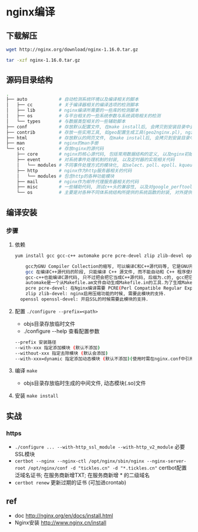 # nginx编译

## 下载解压

```bash
wget http://nginx.org/download/nginx-1.16.0.tar.gz 

tar -xzf nginx-1.16.0.tar.gz
```

## 源码目录结构

```bash
.
├── auto            # 自动检测系统环境以及编译相关的脚本
│   ├── cc          # 关于编译器相关的编译选项的检测脚本
│   ├── lib         # nginx编译所需要的一些库的检测脚本
│   ├── os          # 与平台相关的一些系统参数与系统调用相关的检测
│   └── types       # 与数据类型相关的一些辅助脚本
├── conf            # 存放默认配置文件, 在make install后, 会拷贝到安装目录中去
├── contrib         # 存放一些实用工具, 如geo配置生成工具(geo2nginx.pl), nginx-conf高亮工具
├── html            # 存放默认的网页文件, 在make install后, 会拷贝到安装目录中去
├── man             # nginx的man手册
└── src             # 存放nginx的源代码
    ├── core        # nginx的核心源代码, 包括常用数据结构的定义, 以及nginx初始化运行的核心代码如main函数
    ├── event       # 对系统事件处理机制的封装, 以及定时器的实现相关代码
    │   └── modules # 不同事件处理方式的模块化, 如select、poll、epoll、kqueue等
    ├── http        # nginx作为http服务器相关的代码
    │   └── modules # 包含http的各种功能模块
    ├── mail        # nginx作为邮件代理服务器相关的代码
    ├── misc        # 一些辅助代码, 测试c++头的兼容性, 以及对google_perftools的支持
    └── os          # 主要是对各种不同体系统结构所提供的系统函数的封装, 对外提供统一的系统调用接口
```

## 编译安装

### 步骤

1. 依赖

   ```bash
   yum install gcc gcc-c++ automake pcre pcre-devel zlip zlib-devel openssl openssl-devel  
   ```

   ```bash
       gcc为GNU Compiler Collection的缩写, 可以编译C和C++源代码等, 它是GNU开发的C和C++以及其他很多种语言 的编译器(最早的时候只能编译C, 后来很快进化成一个编译多种语言的集合, 如Fortran、Pascal、Objective-C、Java、Ada、 Go等.)
       gcc 在编译C++源代码的阶段, 只能编译 C++ 源文件, 而不能自动和 C++ 程序使用的库链接(编译过程分为编译、链接两个阶段, 注意不要和可执行文件这个概念搞混, 相对可执行文件来说有三个重要的概念: 编译(compile)、链接(link)、加载(load).源程序文件被编译成目标文件, 多个目标文件连同库被链接成一个最终的可执行文件, 可执行文件被加载到内存中运行).因此, 通常使用 g++ 命令来完成 C++ 程序的编译和连接, 该程序会自动调用 gcc 实现编译.
       gcc-c++也能编译C源代码, 只不过把会把它当成C++源代码, 后缀为.c的, gcc把它当作是C程序, 而g++当作是c++程序；后缀为.cpp的, 两者都会认为是c++程序, 注意, 虽然c++是c的超集, 但是两者对语法的要求是有区别的.
       automake是一个从Makefile.am文件自动生成Makefile.in的工具.为了生成Makefile.in, automake还需用到perl, 由于automake创建的发布完全遵循GNU标准, 所以在创建中不需要perl.libtool是一款方便生成各种程序库的工具.
       pcre pcre-devel: 在Nginx编译需要 PCRE(Perl Compatible Regular Expression), 因为Nginx 的Rewrite模块和HTTP 核心模块会使用到PCRE正则表达式语法.
       zlip zlib-devel: nginx启用压缩功能的时候, 需要此模块的支持.
     openssl openssl-devel: 开启SSL的时候需要此模块的支持.
   ```

2. 配置 `./configure --prefix=<path>`

   - objs目录存放临时文件
   - ./configure --help  查看配置参数

   ```bash
   --prefix 安装路径  
   --with-xxx 指定添加模块 (默认不添加)  
   --without-xxx 指定去除模块 (默认会添加)  
   --with-xxx=dynamic 指定添加动态模块 (默认不添加)(使用时需在nginx.conf中引用`load_module modules/xxx.so`)
   ```

3. 编译 `make`

   - objs目录存放临时生成的中间文件, 动态模块(.so)文件

4. 安装 `make install`  

## 实战

### https

- `./configure ... --with-http_ssl_module --with-http_v2_module` 必要SSL模块
- `certbot --nginx --nginx-ctl /opt/nginx/sbin/nginx --nginx-server-root /opt/nginx/conf -d "tickles.cn" -d "*.tickles.cn"` certbot配置泛域名证书; 在服务商新增TXT; 在服务商新增 * 的二级域名
- `certbot renew` 更新过期的证书 (可加进crontab)

## ref

- doc <http://nginx.org/en/docs/install.html>
- Nginx安装 <http://www.nginx.cn/install>
